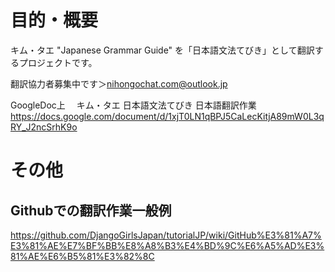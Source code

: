 # 目的・概要
キム・タエ "Japanese Grammar Guide" を「日本語文法てびき」として翻訳するプロジェクトです。

翻訳協力者募集中です＞nihongochat.com@outlook.jp

GoogleDoc上
　キム・タエ 日本語文法てびき  日本語翻訳作業
　https://docs.google.com/document/d/1xjT0LN1qBPJ5CaLecKitjA89mW0L3qRY_J2ncSrhK9o

# その他

## Githubでの翻訳作業一般例
https://github.com/DjangoGirlsJapan/tutorialJP/wiki/GitHub%E3%81%A7%E3%81%AE%E7%BF%BB%E8%A8%B3%E4%BD%9C%E6%A5%AD%E3%81%AE%E6%B5%81%E3%82%8C
